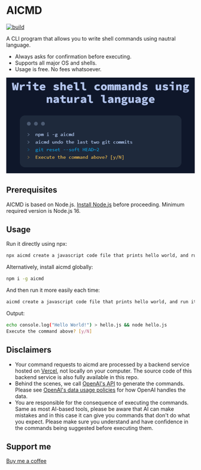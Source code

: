 # AICMD
[![build](https://github.com/atinylittleshell/aicmd/actions/workflows/build.yml/badge.svg)](https://github.com/atinylittleshell/aicmd/actions/workflows/build.yml)

A CLI program that allows you to write shell commands using nautral language.
* Always asks for confirmation before executing.
* Supports all major OS and shells.
* Usage is free. No fees whatsoever.

![screenshot](./doc/screenshot.png)

## Prerequisites
AICMD is based on Node.js. [Install Node.js](https://nodejs.org/en) before proceeding. Minimum required version is Node.js 16.

## Usage

Run it directly using npx:
```bash
npx aicmd create a javascript code file that prints hello world, and run it
```

Alternatively, install aicmd globally:
```bash
npm i -g aicmd
```

And then run it more easily each time:
```bash
aicmd create a javascript code file that prints hello world, and run it
```

Output:
```bash
echo console.log("Hello World!") > hello.js && node hello.js
Execute the command above? [y/N]
```

## Disclaimers

* Your command requests to aicmd are processed by a backend service hosted on [Vercel](https://vercel.com), not locally 
  on your computer. The source code of this backend service is also fully available in this repo.
* Behind the scenes, we call [OpenAI's API](https://platform.openai.com/docs) to generate the commands. Please see
  [OpenAI's data usage policies](https://openai.com/policies/api-data-usage-policies) for how OpenAI handles the data.
* You are responsible for the consequence of executing the commands. Same as most AI-based tools, please be aware that 
  AI can make mistakes and in this case it can give you commands that don't do what you expect. Please make sure you 
  understand and have confidence in the commands being suggested before executing them.

## Support me
[Buy me a coffee](https://www.buymeacoffee.com/onelittleshell)